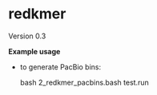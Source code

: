 # redkmer

Version 0.3


**Example usage**

- to generate PacBio bins:

    bash 2_redkmer_pacbins.bash test.run 
